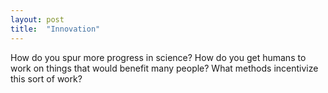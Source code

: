 ```yaml
---
layout: post
title:  "Innovation"
---
```



How do you spur more progress in science?
How do you get humans to work on things that would benefit many people?
What methods incentivize this sort of work? 
